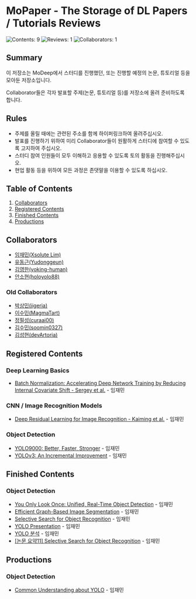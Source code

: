 # MoPaper - The Storage of DL Papers / Tutorials Reviews

![Contents: 9](https://img.shields.io/badge/Contents-9-orange.svg?style=plastic)
![Reviews: 1](https://img.shields.io/badge/Reviews-1-brightgreen.svg?style=plastic)
![Collaborators: 1](https://img.shields.io/badge/Collaborators-1-blue.svg?style=plastic)

## Summary

이 저장소는 MoDeep에서 스터디를 진행했던, 또는 진행할 예정의 논문, 튜토리얼 등을 모아둔 저장소입니다.

Collaborator들은 각자 발표할 주제(논문, 튜토리얼 등)를 저장소에 올려 준비하도록 합니다.

## Rules

* 주제를 올릴 때에는 관련된 주소를 함께 하이퍼링크하여 올려주십시오.
* 발표를 진행하기 위하여 미리 Collaborator들이 원활하게 스터디에 참여할 수 있도록 고지하여 주십시오.
* 스터디 참여 인원들이 모두 이해하고 응용할 수 있도록 토의 활동을 진행해주십시오.
* 현업 활동 등을 위하여 모든 과정은 존댓말을 이용할 수 있도록 하십시오.

## Table of Contents

1. [Collaborators](#Collaborators)
2. [Registered Contents](#Registered-Contents)
3. [Finished Contents](#Finished-Contents)
4. [Productions](#Productions)

## Collaborators

* [임재민(Xsolute Lim)](https://github.com/xsolute)
* [유동근(Yudonggeun)](https://github.com/Yudonggeun)
* [김영한(yoking-human)](https://github.com/yoking-human)
* [안소현(holoyolo88)](https://github.com/holoyolo88)

### Old Collaborators

* [박상민(jigeria)](https://github.com/jigeria)
* [이수민(MagmaTart)](https://github.com/MagmaTart)
* [정필성(curaai00)](https://github.com/curaai00)
* [김수민(soomin0327)](https://github.com/soomin0327)
* [김성현(devArtoria)](https://github.com/devArtoria)

## Registered Contents

### Deep Learning Basics

* [Batch Normalization: Accelerating Deep Network Training by Reducing Internal Covariate Shift - Sergey et al.](https://arxiv.org/pdf/1502.03167.pdf) - 임재민

### CNN / Image Recognition Models

* [Deep Residual Learning for Image Recognition - Kaiming et al.](https://arxiv.org/abs/1512.03385) - 임재민

### Object Detection

* [YOLO9000: Better, Faster, Stronger](https://arxiv.org/pdf/1612.08242.pdf) - 임재민
* [YOLOv3: An Incremental Improvement](https://pjreddie.com/media/files/papers/YOLOv3.pdf) - 임재민

## Finished Contents

### Object Detection

* [You Only Look Once: Unified, Real-Time Object Detection](https://arxiv.org/pdf/1506.02640.pdf) - 임재민
* [Efficient Graph-Based Image Segmentation](http://people.cs.uchicago.edu/~pff/papers/seg-ijcv.pdf) - 임재민
* [Selective Search for Object Recognition](https://ivi.fnwi.uva.nl/isis/publications/2013/UijlingsIJCV2013/UijlingsIJCV2013.pdf) - 임재민
* [YOLO Presentation](https://docs.google.com/presentation/d/1aeRvtKG21KHdD5lg6Hgyhx5rPq_ZOsGjG5rJ1HP7BbA/edit?usp=sharing) - 임재민
* [YOLO 분석](https://curt-park.github.io/2017-03-26/yolo/) - 임재민
* [[논문 요약11] Selective Search for Object Recognition](http://arclab.tistory.com/166) - 임재민

## Productions

### Object Detection

* [Common Understanding about YOLO](https://www.slideshare.net/ssuserea05e4/common-understanding-about-yolo-125713439) - 임재민
